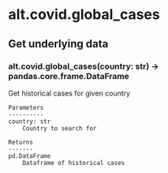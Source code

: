 # alt.covid.global_cases

## Get underlying data 
### alt.covid.global_cases(country: str) -> pandas.core.frame.DataFrame

Get historical cases for given country

    Parameters
    ----------
    country: str
        Country to search for

    Returns
    -------
    pd.DataFrame
        Dataframe of historical cases
